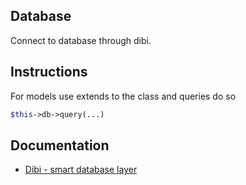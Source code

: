 ## Database
Connect to database through dibi. 

## Instructions
For models use extends to the class and queries do so 
```php
$this->db->query(...)
```

## Documentation
- [Dibi - smart database layer](http://dibiphp.com/)
